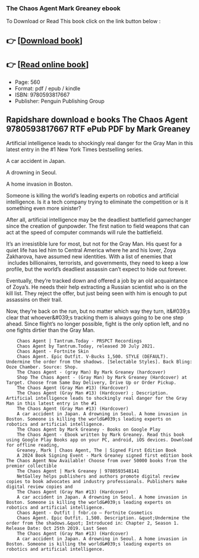 ### The Chaos Agent Mark Greaney ebook

To Download or Read This book click on the link button below :

## 👉  [**[Download book](http://filesbooks.info/download.php?group=book&from=github.com&id=699903&lnk=1063 "Download book")**]

## 👉  [**[Read online book](http://filesbooks.info/download.php?group=book&from=github.com&id=699903&lnk=1063 "Read online book")**]


* Page: 560
* Format: pdf / epub / kindle
* ISBN: 9780593817667
* Publisher: Penguin Publishing Group



## Rapidshare download e books The Chaos Agent 9780593817667 RTF ePub PDF by Mark Greaney



Artificial intelligence leads to shockingly real danger for the Gray Man in this latest entry in the #1 New York Times bestselling series.
 
 A car accident in Japan.
 
 A drowning in Seoul.
 
 A home invasion in Boston.
 
 Someone is killing the world’s leading experts on robotics and artificial intelligence. Is it a tech company trying to eliminate the competition or is it something even more sinister?
 
 After all, artificial intelligence may be the deadliest battlefield gamechanger since the creation of gunpowder. The first nation to field weapons that can act at the speed of computer commands will rule the battlefield.
 
 It’s an irresistible lure for most, but not for the Gray Man. His quest for a quiet life has led him to Central America where he and his lover, Zoya Zakharova, have assumed new identities. With a list of enemies that  includes billionaires, terrorists, and governments, they need to keep a low profile, but the world’s deadliest assassin can’t expect to hide out forever.
 
 Eventually, they’re tracked down and offered a job by an old acquaintance of Zoya’s. He needs their help extracting a Russian scientist who is on the kill list. They reject the offer, but just being seen with him is enough to put assassins on their trail.
 
 Now, they’re back on the run, but no matter which way they turn, it&amp;#039;s clear that whoever&amp;#039;s tracking them is always going to be one step ahead. Since flight’s no longer possible, fight is the only option left, and no one fights dirtier than the Gray Man.


        Chaos Agent | Tantrum.Today - PRSPCT Recordings
        Chaos Agent by Tantrum.Today, released 30 July 2021.
        Chaos Agent - Fortnite Skin
        Chaos Agent. Epic Outfit. V-Bucks 1,500. STYLE (DEFAULT). Undermine the order from the shadows. [Selectable Styles]. Back Bling: Ooze Chamber. Source: Shop.
        The Chaos Agent - (gray Man) By Mark Greaney (hardcover)
        Shop The Chaos Agent - (Gray Man) by Mark Greaney (Hardcover) at Target. Choose from Same Day Delivery, Drive Up or Order Pickup.
        The Chaos Agent (Gray Man #13) (Hardcover)
        The Chaos Agent (Gray Man #13) (Hardcover) ; Description. Artificial intelligence leads to shockingly real danger for the Gray Man in this latest entry in the #1 
        The Chaos Agent (Gray Man #13) (Hardcover)
        A car accident in Japan. A drowning in Seoul. A home invasion in Boston. Someone is killing the world&#039;s leading experts on robotics and artificial intelligence.
        The Chaos Agent by Mark Greaney - Books on Google Play
        The Chaos Agent - Ebook written by Mark Greaney. Read this book using Google Play Books app on your PC, android, iOS devices. Download for offline reading, 
        Greaney, Mark | Chaos Agent, The | Signed First Edition Book
        A 2024 Book Signing Event - Mark Greaney signed first edition book The Chaos Agent Now Available! Choose from over 50000 books from the premier collectible 
        The Chaos Agent | Mark Greaney | 9780593548141
        NetGalley helps publishers and authors promote digital review copies to book advocates and industry professionals. Publishers make digital review copies and 
        The Chaos Agent (Gray Man #13) (Hardcover)
        A car accident in Japan. A drowning in Seoul. A home invasion in Boston. Someone is killing the world&#039;s leading experts on robotics and artificial intelligence.
        Chaos Agent - Outfit | fnbr.co — Fortnite Cosmetics
        Chaos Agent. Epic Outfit. 1,500. Description. &quot;Undermine the order from the shadows.&quot; Introduced in: Chapter 2, Season 1. Release Date: Oct 25th 2019. Last Seen 
        The Chaos Agent (Gray Man #13) (Hardcover)
        A car accident in Japan. A drowning in Seoul. A home invasion in Boston. Someone is killing the world&#039;s leading experts on robotics and artificial intelligence.
    




